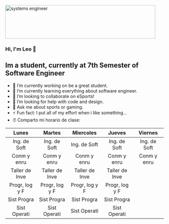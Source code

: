 <a href="https://cooltext.com"><img src="https://images.cooltext.com/5466558.png" width="477" height="106" alt="systems engineer
" /></a>

### Hi, I'm Leo 👋

## Im a student, currently at 7th Semester of Software Engineer

- 🔭 I’m currently working on be a great student.
- 🌱 I’m currently learning everything about software engineer.
- 👯 I’m looking to collaborate on eSports!
- 🤔 I’m looking for help with code and design.
- 💬 Ask me about sports or gaming.
- ⚡ Fun fact: I put all of my effort when i like something...
- ⏰ Comparto mi horario de clase:

|     Lunes      |     Martes     |   Miercoles    |     Jueves     |    Viernes   |
|:--------------:|:--------------:|:--------------:|:--------------:|:------------:|
|  Ing. de Soft  |  Ing. de Soft  |  Ing. de Soft  |  Ing. de Soft  | Ing. de Soft |
|   Conm y enru  |   Conm y enru  |   Conm y enru  |   Conm y enru  |  Conm y enru |
| Taller de Inve | Taller de Inve | Taller de Inve | Taller de Inve |              |
| Progr, log y F | Progr, log y F | Progr, log y F | Progr, log y F |              |
|   Sist Progra  |   Sist Progra  |   Sist Progra  |   Sist Progra  |              |
|  Sist Operati  |  Sist Operati  |  Sist Operati  |  Sist Operati  |              |

